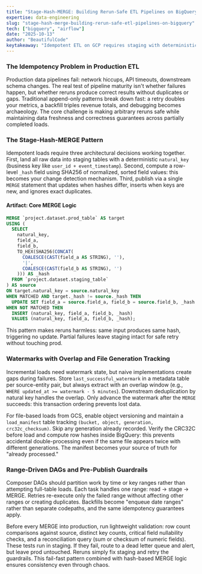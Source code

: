```yaml
---
title: "Stage-Hash-MERGE: Building Rerun-Safe ETL Pipelines on BigQuery"
expertise: data-engineering
slug: "stage-hash-merge-building-rerun-safe-etl-pipelines-on-bigquery"
tech: ["bigquery", "airflow"]
date: "2025-10-13"
author: "BeautifulCode"
keytakeaway: "Idempotent ETL on GCP requires staging with deterministic hashes, overlapping watermarks committed only after successful publish, file generation tracking via manifests, range-driven task design, and validation guardrails before production writes, making arbitrary reruns and backfills safe by construction."
---
```


### The Idempotency Problem in Production ETL

Production data pipelines fail: network hiccups, API timeouts, downstream schema changes. The real test of pipeline maturity isn't whether failures happen, but whether reruns produce correct results without duplicates or gaps. Traditional append-only patterns break down fast: a retry doubles your metrics, a backfill triples revenue totals, and debugging becomes archaeology. The core challenge is making arbitrary reruns safe while maintaining data freshness and correctness guarantees across partially completed loads.

### The Stage-Hash-MERGE Pattern

Idempotent loads require three architectural decisions working together. First, land all raw data into staging tables with a deterministic `natural_key` (business key like `user_id + event_timestamp`). Second, compute a row-level `_hash` field using SHA256 of normalized, sorted field values: this becomes your change detection mechanism. Third, publish via a single `MERGE` statement that updates when hashes differ, inserts when keys are new, and ignores exact duplicates.

#### Artifact: Core MERGE Logic

```sql
MERGE `project.dataset.prod_table` AS target
USING (
  SELECT
    natural_key,
    field_a,
    field_b,
    TO_HEX(SHA256(CONCAT(
      COALESCE(CAST(field_a AS STRING), ''),
      '|',
      COALESCE(CAST(field_b AS STRING), '')
    ))) AS _hash
  FROM `project.dataset.staging_table`
) AS source
ON target.natural_key = source.natural_key
WHEN MATCHED AND target._hash != source._hash THEN
  UPDATE SET field_a = source.field_a, field_b = source.field_b, _hash = source._hash
WHEN NOT MATCHED THEN
  INSERT (natural_key, field_a, field_b, _hash)
  VALUES (natural_key, field_a, field_b, _hash);
```

This pattern makes reruns harmless: same input produces same hash, triggering no update. Partial failures leave staging intact for safe retry without touching prod.

### Watermarks with Overlap and File Generation Tracking

Incremental loads need watermark state, but naive implementations create gaps during failures. Store `last_successful_watermark` in a metadata table per source-entity pair, but always extract with an overlap window (e.g., `WHERE updated_at >= watermark - 5 minutes`). Downstream deduplication by natural key handles the overlap. Only advance the watermark after the `MERGE` succeeds: this transaction ordering prevents lost data.

For file-based loads from GCS, enable object versioning and maintain a `load_manifest` table tracking `(bucket, object, generation, crc32c_checksum)`. Skip any generation already recorded. Verify the CRC32C before load and compute row hashes inside BigQuery: this prevents accidental double-processing even if the same file appears twice with different generations. The manifest becomes your source of truth for "already processed."

### Range-Driven DAGs and Pre-Publish Guardrails

Composer DAGs should partition work by time or key ranges rather than attempting full-table loads. Each task handles one range: read → stage → MERGE. Retries re-execute only the failed range without affecting other ranges or creating duplicates. Backfills become "enqueue date ranges" rather than separate codepaths, and the same idempotency guarantees apply.

Before every MERGE into production, run lightweight validation: row count comparisons against source, distinct key counts, critical field nullability checks, and a reconciliation query (sum or checksum of numeric fields). These tests run in staging. If they fail, route to a dead letter queue and alert, but leave prod untouched. Reruns simply fix staging and retry the guardrails. This fail-fast pattern combined with hash-based MERGE logic ensures consistency even through chaos.
